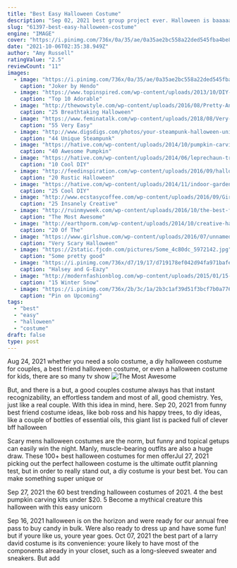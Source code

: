 ```yaml
---
title: "Best Easy Halloween Costume"
description: "Sep 02, 2021 best group project ever. Halloween is baaaaack, and you know what that means: coming up with some seriously amazing costume ideas.Sure, you can go solo on the big night, but"
slug: "61397-best-easy-halloween-costume"
engine: "IMAGE"
cover: "https://i.pinimg.com/736x/0a/35/ae/0a35ae2bc558a22ded545fba4be86545.jpg"
date: "2021-10-06T02:35:38.949Z"
author: "Amy Russell"
ratingValue: "2.5"
reviewCount: "11"
images:
  - image: "https://i.pinimg.com/736x/0a/35/ae/0a35ae2bc558a22ded545fba4be86545.jpg"
    caption: "Joker by Hendo"
  - image: "https://www.topinspired.com/wp-content/uploads/2013/10/DIY-Baby-Fish-Costume-Tutorial-2-web.jpg"
    caption: "Top 10 Adorable"
  - image: "http://thewowstyle.com/wp-content/uploads/2016/08/Pretty-And-Scary-Halloween-Makeup.jpg"
    caption: "25 Breathtaking Halloween"
  - image: "https://www.feminatalk.com/wp-content/uploads/2018/08/Very-Easy-Watercolor-Painting-Ideas-for-beginners00012.jpg"
    caption: "55 Very Easy"
  - image: "http://www.digsdigs.com/photos/your-steampunk-halloween-unique-ideas-40.jpg"
    caption: "44 Unique Steampunk"
  - image: "https://hative.com/wp-content/uploads/2014/10/pumpkin-carving-ideas/25-elephant-pumpkin.jpg"
    caption: "40 Awesome Pumpkin"
  - image: "https://hative.com/wp-content/uploads/2014/06/leprechaun-trap-ideas/9-leprechaun-trap-ideas.jpg"
    caption: "10 Cool DIY"
  - image: "http://feedinspiration.com/wp-content/uploads/2016/09/halloween-rustic-decorations.jpg"
    caption: "20 Rustic Halloween"
  - image: "https://hative.com/wp-content/uploads/2014/11/indoor-garden/25-tiers-of-herbs.jpg"
    caption: "25 Cool DIY"
  - image: "http://www.ecstasycoffee.com/wp-content/uploads/2016/09/Girls-Halloween-Costumes-17.jpg"
    caption: "25 Insanely Creative"
  - image: "http://ruinmyweek.com/wp-content/uploads/2016/10/the-best-funny-pictures-of-best-halloween-costumes-edward-scissorhands.jpg"
    caption: "The Most Awesome"
  - image: "http://earthporm.com/wp-content/uploads/2014/10/creative-halloween-make-up-ideas-6__605.jpg"
    caption: "20 Of The"
  - image: "https://www.girlshue.com/wp-content/uploads/2016/07/unnamed-file-5834.jpg"
    caption: "Very Scary Halloween"
  - image: "https://2static.fjcdn.com/pictures/Some_4c80dc_5972142.jpg"
    caption: "Some pretty good"
  - image: "https://i.pinimg.com/736x/d7/19/17/d719178ef042d94fa971bafe012e257b.jpg"
    caption: "Halsey and G-Eazy"
  - image: "http://modernfashionblog.com/wp-content/uploads/2015/01/15-Winter-Snow-Ice-Queen-Make-Up-Looks-Ideas-Trends-2015-8.jpg"
    caption: "15 Winter Snow"
  - image: "https://i.pinimg.com/736x/2b/3c/1a/2b3c1af39d51f3bcf7b0a776116a4ca1--outdoor-shop-tactical-gear.jpg"
    caption: "Pin on Upcoming"
tags:
  - "best"
  - "easy"
  - "halloween"
  - "costume"
draft: false
type: post
---
```


Aug 24, 2021 whether you need a solo costume, a diy halloween costume for couples, a best friend halloween costume, or even a halloween costume for kids, there are so many tv show
![The Most Awesome](http://ruinmyweek.com/wp-content/uploads/2016/10/the-best-funny-pictures-of-best-halloween-costumes-edward-scissorhands.jpg "The Most Awesome")

But, and there is a but, a good couples costume always has that instant recognizability, an effortless tandem and most of all, good chemistry. Yes, just like a real couple. With this idea in mind, here. Sep 20, 2021 from funny best friend costume ideas, like bob ross and his happy trees, to diy ideas, like a couple of bottles of essential oils, this giant list is packed full of clever bff halloween
<!--inArticleAds-->

<!--galleryOne-->

Scary mens halloween costumes are the norm, but funny and topical getups can easily win the night. Manly, muscle-bearing outfits are also a huge draw. These 100+ best halloween costumes for men offerJul 27, 2021 picking out the perfect halloween costume is the ultimate outfit planning test, but in order to really stand out, a diy costume is your best bet. You can make something super unique or
<!--inArticleAds-->

<!--galleryTwo-->

Sep 27, 2021 the 60 best trending halloween costumes of 2021. 4 the best pumpkin carving kits under $20. 5  Become a mythical creature this halloween with this easy unicorn
<!--galleryThree-->

Sep 16, 2021 halloween is on the horizon and were ready for our annual free pass to buy candy in bulk. Were also ready to dress up and have some fun! but if youre like us, youre year goes. Oct 07, 2021 the best part of a larry david costume is its convenience: youre likely to have most of the components already in your closet, such as a long-sleeved sweater and sneakers. But add